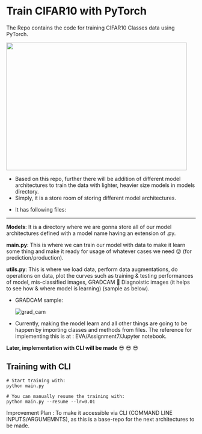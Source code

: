 # Train CIFAR10 with PyTorch

The Repo contains the code for training CIFAR10 Classes data using PyTorch.

   <img src = "https://user-images.githubusercontent.com/60026221/218258957-7eaf33bf-172d-482e-b4f2-556c5cb5e90f.jpeg" width = 480px height = 340px>
     
- Based on this repo, further there will be addition of different model architectures to train the data with lighter, heavier size models in models directory.
- Simply, it is a store room of storing different model architectures. 
     
* It has following files:
------------------------

**Models**: It is a directory where we are gonna store all of our model architectures defined with a model name having an extension of .py.

**main.py**: This is where we can train our model with data to make it learn some thing and make it ready for usage of whatever cases we need  😜 (for prediction/production). 

**utils.py**: This is where we load data, perform data augmentations, do operations on data, plot the curves such as training & testing performances of model, mis-classified images, GRADCAM  🤔 Diagnoistic images (it helps to see how & where model is learning) (sample as below). 

* GRADCAM sample: 

   ![grad_cam](https://user-images.githubusercontent.com/60026221/218259556-97a240d2-9303-4f29-a798-048f74e04e90.JPG)


* Currently, making the model learn and all other things are going to be happen by importing classes and methods from files. The reference for implementing this is at : EVA/Assignment7/Jupyter notebook.


**Later, implementation with CLI will be made** 😎 😎 😎

## Training with CLI 
```
# Start training with: 
python main.py

# You can manually resume the training with: 
python main.py --resume --lr=0.01
```


Improvement Plan : To make it accessible via CLI (COMMAND LINE INPUTS/ARGUMEMNTS), as this is a base-repo for the next architectures to be made.
